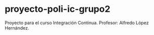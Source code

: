 # proyecto-poli-ic-grupo2
Proyecto para el curso Integración Continua. Profesor: Alfredo López Hernández.
